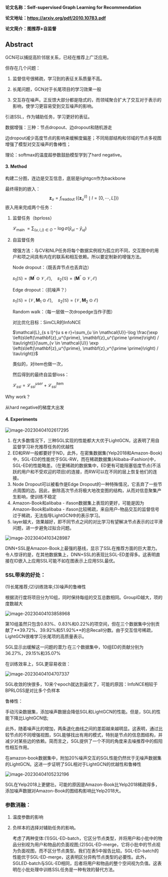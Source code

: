 **论文名称：Self-supervised Graph Learning for Recommendation**

**论文地址：https://arxiv.org/pdf/2010.10783.pdf**

**论文简介：图推荐+自监督**

## Abstract

GCN可以捕捉高阶邻居关系，已经在推荐上广泛应用。

但存在几个问题：

1. 监督信号很稀疏，学习到的表征关系质量不高。

2. 长尾问题，GCN对于长尾项目的学习效果一般
3. 交互存在噪声。正反馈大部分都是隐式的，而领域聚合扩大了交互对于表示的影响，使学习更容易受到交互噪声的影响。

引进SSL，作为辅助任务，学习更好的表征。

数据增强：三种：节点dropout、边dropout和随机游走

边dropout减少高度节点的影响来缓解度偏差；不同局部结构和邻域的节点多视图增强了模型对交互噪声的鲁棒性；

理论：softmax的温度超参数鼓励模型学到了hard negative。

#### 3. Method

构建二分图，连边是交互信息，底层是lightgcn作为backbone

最终得到的嵌入：
$$
\mathbf{z}_u=f_{\text {readout }}\left(\left\{\mathbf{z}_u^{(l)} \mid l=[0, \cdots, L]\right\}\right)
$$
嵌入用来完成两个任务：

1. 监督任务（bprloss）

   $\mathcal{L}_{\text {main }}=\sum_{(u, i, j) \in O}-\log \sigma\left(\hat{y}_{u i}-\hat{y}_{u j}\right)$

2. 自监督任务

   增强方法：与CV和NLP任务将每个数据实例视为孤立的不同，交互图中的用户和项之间具有内在的联系和相互依赖。所以要定制新的增强方法。

   Node dropout：（既丢弃节点也丢弃边）

   $s_1(\mathcal{G})=\left(\mathbf{M}^{\prime} \odot \mathcal{V}, \mathcal{E}\right), \quad s_2(\mathcal{G})=\left(\mathbf{M}^{\prime \prime} \odot \mathcal{V}, \mathcal{E}\right)$

   Edge dropout：（抗噪声？）

   $s_1(\mathcal{G})=\left(\mathcal{V}, \mathbf{M}_1 \odot \mathcal{E}\right), \quad s_2(\mathcal{G})=\left(\mathcal{V}, \mathbf{M}_2 \odot \mathcal{E}\right)$

   Random walk：（每一层做一次dropedge当作子图）

   对比优化目标：SimCLR的InfoNCE

   $\mathcal{L}_{s s l}^{u s e r}=\sum_{u \in \mathcal{U}}-\log \frac{\exp \left(s\left(\mathbf{z}_u^{\prime}, \mathbf{z}_u^{\prime \prime}\right) / \tau\right)}{\sum_{v \in \mathcal{U}} \exp \left(s\left(\mathbf{z}_u^{\prime}, \mathbf{z}_v^{\prime \prime}\right) / \tau\right)}$

   类似的，对item也做一次，

   然后得到的最终自监督loss：

   $\mathcal{L}_{s s l}=\mathcal{L}_{s s l}^{u s e r}+\mathcal{L}_{s s l}^{\text {item }}$

Why work？

从hard negative的梯度大出发

#### 4. Experiments

![image-20230404102617295](./typoraimg/image-20230404102617295.png)

1. 在大多数情况下，三种SGL实现的性能都大大优于LightGCN，这表明了用自监督学习补充推荐任务的优越性
2. ED和RW一般都要好于ND，此外，在密集数据集(Yelp2018和Amazon-Book)中，SGL-ED的性能优于SGL-RW，而在稀疏数据集(Alibaba-iFashion)中，SGL-ED的性能略差。（在更稀疏的数据集中，ED更有可能阻塞低度节点(不活跃的用户和不受欢迎的项目)的连接，而RW可以在不同的层上恢复他们的连接。
3. Node Dropout可以被看作是Edge Dropout的一种特殊情况，它丢弃了一些节点周围的边。因此，删除高次节点将极大地改变图的结构，从而对信息聚集产生影响，使训练不稳定
4. Amazon-Book和alibaba - ifason数据集上表现的更好，可能是因为Amazon-Book和alibaba - ifason比较稀疏，来自用户-物品交互的监督信号过于稀疏，无法指导LightGCN中的表示学习。
5. layer越大，效果越好，即不同节点之间的对比学习有望解决节点表示的过平滑问题，进一步避免过拟合问题。

![image-20230404103428987](./typoraimg/image-20230404103428987.png)

DNN+SSL是Amazon-Book上最强的基线，显示了SSL在推荐方面的巨大潜力。令人惊讶的是，在其他数据集上，DNN+SSL的表现比SGL-ED差得多。这表明直接在ID嵌入上应用SSL可能不如在图表示上应用SSL最优。

### SSL带来的好处：

(1)长尾推荐;(2)训练效率;(3)噪声的鲁棒性

根据流行度将项目分为10组，同时保持每组的交互总数相同。GroupID越大，项的度数越大

![image-20230404103858968](./typoraimg/image-20230404103858968.png)

第10组虽然只包含0.83%、0.83%和0.22%的项空间，但在三个数据集中分别贡献了**39.72%、39.92%和51.92%**的总Recall分数。由于交互信号稀疏，LightGCN很难学习长尾项的高质量表示。

SGL显示出缓解这一问题的潜力:在三个数据集中，10组ED的贡献分别为36.27%，29.15%和35.07%

在训练效率上，SGL更容易收敛：

![image-20230404104707337](./typoraimg/image-20230404104707337.png)

SGL收敛的快很多，10来个epoch就达到最优了，可能的原因：InfoNCE相较于BPRLOSS是对比多个负样本

鲁棒性：

手动污染数据集，添加噪声数据会降低SGL和LightGCN的性能。但是，SGL的性能下降比LightGCN低;

此外，随着噪声比的增加，两条退化曲线之间的差距越来越明显。这表明，通过比较节点的不同增强视图，SGL能够找出有用的模式，特别是节点的信息图结构，并减少对某些边的依赖。简而言之，SGL提供了一个不同的角度来去噪推荐中的假阳性相互作用。

在amazon-book数据集中，附加20%噪声交互的SGL性能仍然优于无噪声数据集的LightGCN。这进一步证明了SGL相对于LightGCN的优越性和鲁棒性

![image-20230404105232196](./typoraimg/image-20230404105232196.png)

SGL在Yelp2018上更健壮。可能的原因是Amazon-Book比Yelp2018稀疏得多，添加噪声数据对Amazon-Book的图结构影响比Yelp2018大。

### 参数消融：

1. 温度参数的影响
2. 负样本的选择对辅助任务的影响。

   考虑了两种变体:(1)SGL-ED-batch，它区分节点类型，并将用户和小批中的物品分别视为用户和物品的负面视图;(2)SGL-ED-merge，它将小批中的节点视为负面视图，而不区分节点类型。我们在表5中报告比较。SGL-ED-batch的性能优于SGL-ED-merge，这表明区分异构节点类型的必要性。此外，SGLED-batch与SGL-ED相同，后者将用户和物品的整个空间视为负值。这表明在小批处理中训练SSL任务是一种有效的替代方法。